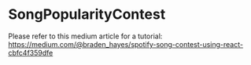 # SongPopularityContest
Please refer to this medium article for a tutorial:  https://medium.com/@braden_hayes/spotify-song-contest-using-react-cbfc4f359dfe
